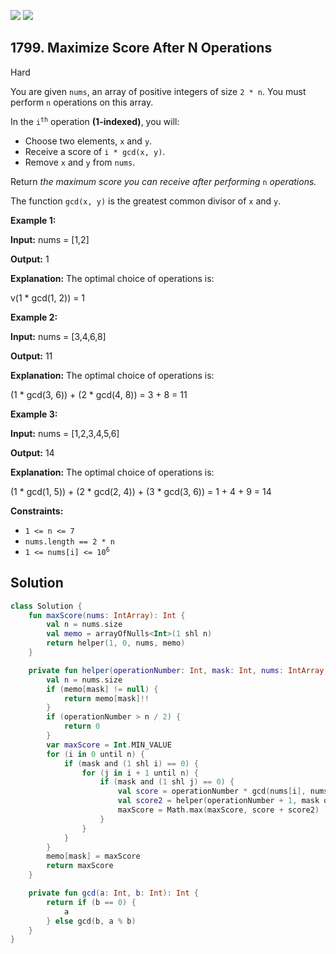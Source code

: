[![](https://img.shields.io/github/stars/javadev/LeetCode-in-Kotlin?label=Stars&style=flat-square)](https://github.com/javadev/LeetCode-in-Kotlin)
[![](https://img.shields.io/github/forks/javadev/LeetCode-in-Kotlin?label=Fork%20me%20on%20GitHub%20&style=flat-square)](https://github.com/javadev/LeetCode-in-Kotlin/fork)

## 1799\. Maximize Score After N Operations

Hard

You are given `nums`, an array of positive integers of size `2 * n`. You must perform `n` operations on this array.

In the <code>i<sup>th</sup></code> operation **(1-indexed)**, you will:

*   Choose two elements, `x` and `y`.
*   Receive a score of `i * gcd(x, y)`.
*   Remove `x` and `y` from `nums`.

Return _the maximum score you can receive after performing_ `n` _operations._

The function `gcd(x, y)` is the greatest common divisor of `x` and `y`.

**Example 1:**

**Input:** nums = [1,2]

**Output:** 1

**Explanation:** The optimal choice of operations is:

v(1 \* gcd(1, 2)) = 1

**Example 2:**

**Input:** nums = [3,4,6,8]

**Output:** 11

**Explanation:** The optimal choice of operations is:

(1 \* gcd(3, 6)) + (2 \* gcd(4, 8)) = 3 + 8 = 11

**Example 3:**

**Input:** nums = [1,2,3,4,5,6]

**Output:** 14

**Explanation:** The optimal choice of operations is:

(1 \* gcd(1, 5)) + (2 \* gcd(2, 4)) + (3 \* gcd(3, 6)) = 1 + 4 + 9 = 14

**Constraints:**

*   `1 <= n <= 7`
*   `nums.length == 2 * n`
*   <code>1 <= nums[i] <= 10<sup>6</sup></code>

## Solution

```kotlin
class Solution {
    fun maxScore(nums: IntArray): Int {
        val n = nums.size
        val memo = arrayOfNulls<Int>(1 shl n)
        return helper(1, 0, nums, memo)
    }

    private fun helper(operationNumber: Int, mask: Int, nums: IntArray, memo: Array<Int?>): Int {
        val n = nums.size
        if (memo[mask] != null) {
            return memo[mask]!!
        }
        if (operationNumber > n / 2) {
            return 0
        }
        var maxScore = Int.MIN_VALUE
        for (i in 0 until n) {
            if (mask and (1 shl i) == 0) {
                for (j in i + 1 until n) {
                    if (mask and (1 shl j) == 0) {
                        val score = operationNumber * gcd(nums[i], nums[j])
                        val score2 = helper(operationNumber + 1, mask or (1 shl i) or (1 shl j), nums, memo)
                        maxScore = Math.max(maxScore, score + score2)
                    }
                }
            }
        }
        memo[mask] = maxScore
        return maxScore
    }

    private fun gcd(a: Int, b: Int): Int {
        return if (b == 0) {
            a
        } else gcd(b, a % b)
    }
}
```